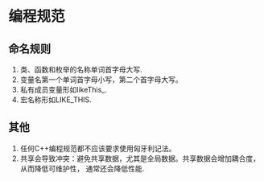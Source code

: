 编程规范
==========
## 命名规则
1. 类、函数和枚举的名称单词首字母大写.
2. 变量名第一个单词首字母小写，第二个首字母大写。
3. 私有成员变量形如likeThis_.
4. 宏名称形如LIKE_THIS.



## 其他
1. 任何C++编程规范都不应该要求使用匈牙利记法。
2. 共享会导致冲突：避免共享数据，尤其是全局数据。共享数据会增加耦合度，从而降低可维护性，
通常还会降低性能.
